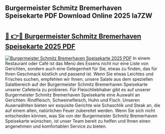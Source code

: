 ## Burgermeister Schmitz Bremerhaven Speisekarte PDF Download Online 2025 Ia7ZW

# <h2><a href="http://gcah9u.nevu.top/?p=Burgermeister+Schmitz+Bremerhaven+Speisekarte">🔗 👉🔴 Burgermeister Schmitz Bremerhaven Speisekarte 2025 PDF</a></h2>

[![Burgermeister Schmitz Bremerhaven Speisekarte 2025 PDF](https://i.imgur.com/dBaPXMq.png)](http://gcah9u.nevu.top/?p=Burgermeister+Schmitz+Bremerhaven+Speisekarte)
In einem Restaurant oder Café ist das Menü des Essens nicht nur eine Liste von Gerichten, sondern auch eine Gelegenheit für Sie, etwas zu finden, das für Ihren Geschmack köstlich und passend ist. Wenn Sie etwas Leichtes und Frisches suchen, empfehlen wir Ihnen, unsere Salate aus dem speziellen Salatbereich auf der Burgermeister Schmitz Bremerhaven Speisekarte unserer Cafeteria zu probieren. Für Fleischliebhaber gibt es auf unserer Burgermeister Schmitz Bremerhaven Speisekarte eine Auswahl an Gerichten: Rindfleisch, Schweinefleisch, Huhn und Fisch. Unseren Auserwählten bieten wir exquisite Gerichte wie Schaschlik und Steak an, die auf einem alten, natürlichen Feuer zubereitet werden. Wenn Sie sich nicht entscheiden können, was Sie von der Burgermeister Schmitz Bremerhaven Speisekarte wünschen, ist unser Team bereit zu helfen und Ihnen einen angenehmen und komfortablen Service zu bieten.
